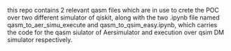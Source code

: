 this repo contains 2 relevant qasm files which are in use to crete the POC over two different simulator of qiskit, along with the two .ipynb file named qasm_to_aer_simu_execute and qasm_to_qsim_easy.ipynb, which carries the code for the qasm siulator of Aersimulator and execution over qsim DM simulator respectively.
